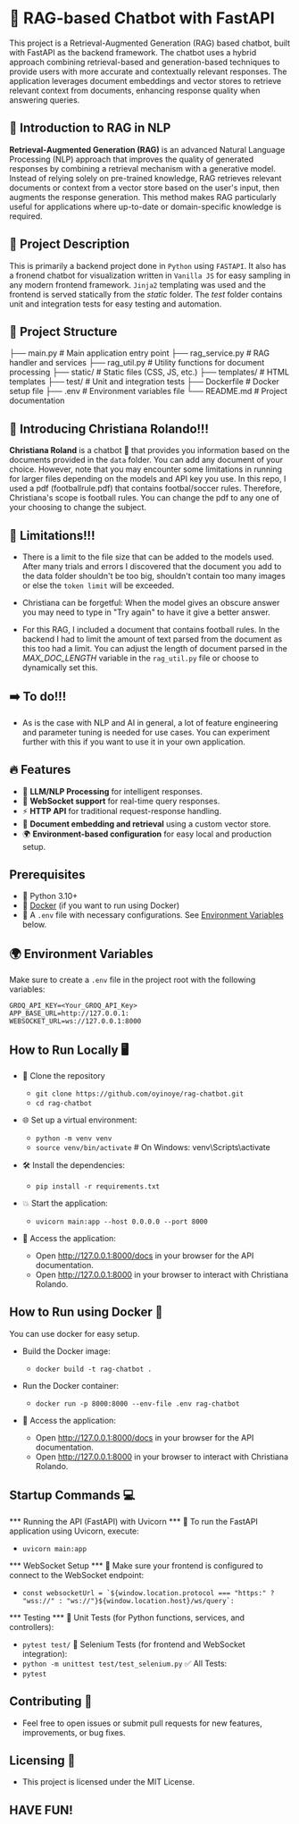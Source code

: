 # 🤖 RAG-based Chatbot with FastAPI 

This project is a Retrieval-Augmented Generation (RAG) based chatbot, built with FastAPI as the backend framework. The chatbot uses a hybrid approach combining retrieval-based and generation-based techniques to provide users with more accurate and contextually relevant responses. The application leverages document embeddings and vector stores to retrieve relevant context from documents, enhancing response quality when answering queries.

## 📨 Introduction to RAG in NLP 

**Retrieval-Augmented Generation (RAG)** is an advanced Natural Language Processing (NLP) approach that improves the quality of generated responses by combining a retrieval mechanism with a generative model. Instead of relying solely on pre-trained knowledge, RAG retrieves relevant documents or context from a vector store based on the user's input, then augments the response generation. This method makes RAG particularly useful for applications where up-to-date or domain-specific knowledge is required.

## 📝 Project Description 

This is primarily a backend project done in `Python` using `FASTAPI`. It also has a fronend chatbot for visualization written in `Vanilla JS` for easy sampling in any modern frontend framework. `Jinja2` templating was used and the frontend is served statically from the *static* folder. The *test* folder contains unit and integration tests for easy testing and automation.

## 📂 Project Structure 
├── main.py             # Main application entry point
├── rag_service.py      # RAG handler and services
├── rag_util.py         # Utility functions for document processing
├── static/             # Static files (CSS, JS, etc.)
├── templates/          # HTML templates
├── test/               # Unit and integration tests
├── Dockerfile          # Docker setup file
├── .env                # Environment variables file
└── README.md           # Project documentation

## 🤖 Introducing Christiana Rolando!!! 

**Christiana Roland** is a chatbot 💬 that provides you information based on the documents provided in the `data` folder. You can add any document of your choice. However, note that you may encounter some limitations in running for larger files depending on the models and API key you use. In this repo, I used a pdf (footballrule.pdf) that contains footbal/soccer rules. Therefore, Christiana's scope is football rules. You can change the pdf to any one of your choosing to change the subject.

## 📌 Limitations!!! 

* There is a limit to the file size that can be added to the models used. After many trials and errors I discovered that the document you add to the data folder shouldn't be too big, shouldn't contain too many images or else the `token limit` will be exceeded.

* Christiana can be forgetful: When the model gives an obscure answer you may need to type in "Try again" to have it give a better answer.
  
* For this RAG, I included a document that contains football rules. In the backend I had to limit the amount of text parsed from the document as this too had a limit. You can adjust the length of document parsed in the *MAX_DOC_LENGTH* variable in the `rag_util.py` file or choose to dynamically set this.

## ➡️ To do!!!
* As is the case with NLP and AI in general, a lot of feature engineering and parameter tuning is needed for use cases. You can experiment further with this if you want to use it in your own application.

## 🔥 Features
- 🧠 **LLM/NLP Processing** for intelligent responses.
- 🚀 **WebSocket support** for real-time query responses.
- ⚡ **HTTP API** for traditional request-response handling.
- 📄 **Document embedding and retrieval** using a custom vector store.
- 🌍 **Environment-based configuration** for easy local and production setup.

## Prerequisites

- 🐍 Python 3.10+
- 🐋 [Docker](https://www.docker.com/) (if you want to run using Docker)
- 📡 A `.env` file with necessary configurations. See [Environment Variables](#environment-variables) below.

## 🌍 Environment Variables

Make sure to create a `.env` file in the project root with the following variables:

```
GROQ_API_KEY=<Your_GROQ_API_Key>
APP_BASE_URL=http://127.0.0.1:
WEBSOCKET_URL=ws://127.0.0.1:8000
```

## How to Run Locally 🖥️
* 👥 Clone the repository
  * `git clone https://github.com/oyinoye/rag-chatbot.git`
  * `cd rag-chatbot`
  
* 🌐 Set up a virtual environment:
  * `python -m venv venv`
  * `source venv/bin/activate`  # On Windows: venv\Scripts\activate
  
* 🛠️ Install the dependencies:
  * `pip install -r requirements.txt`

* 💥 Start the application:
  * `uvicorn main:app --host 0.0.0.0 --port 8000`

* 🏁 Access the application:
  * Open http://127.0.0.1:8000/docs in your browser for the API documentation.
  * Open http://127.0.0.1:8000 in your browser to interact with Christiana Rolando.


## How to Run using Docker 🐳
You can use docker for easy setup.

* Build the Docker image:
  * `docker build -t rag-chatbot .`
  
* Run the Docker container:
  * `docker run -p 8000:8000 --env-file .env rag-chatbot`

* 🏁 Access the application:
  * Open http://127.0.0.1:8000/docs in your browser for the API documentation.
  * Open http://127.0.0.1:8000 in your browser to interact with Christiana Rolando.


## Startup Commands 💻
*** Running the API (FastAPI) with Uvicorn  ***
  🚀 To run the FastAPI application using Uvicorn, execute:
  * `uvicorn main:app`
  
*** WebSocket Setup ***
  🔄  Make sure your frontend is configured to connect to the WebSocket endpoint:
  * ```const websocketUrl = `${window.location.protocol === "https:" ? "wss://" : "ws://"}${window.location.host}/ws/query`:```
  
*** Testing *** 
  🔬 Unit Tests (for Python functions, services, and controllers):
  * `pytest test/`
  🧪 Selenium Tests (for frontend and WebSocket integration):
  * `python -m unittest test/test_selenium.py`
  ✅ All Tests: 
  * `pytest`
  
## Contributing 🤝
* Feel free to open issues or submit pull requests for new features, improvements, or bug fixes.
  
  
## Licensing 📄
* This project is licensed under the MIT License.

## HAVE FUN!
